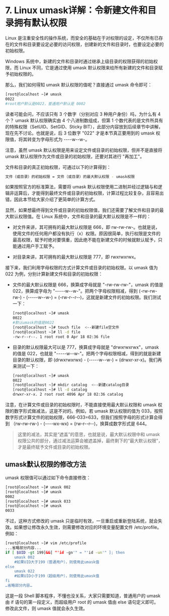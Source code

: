 # 7. Linux umask详解：令新建文件和目录拥有默认权限

Linux 是注重安全性的操作系统，而安全的基础在于对权限的设定，不仅所有已存在的文件和目录要设定必要的访问权限，创建新的文件和目录时，也要设定必要的初始权限。

Windows 系统中，新建的文件和目录时通过继承上级目录的权限获得的初始权限，而 Linux 不同，它是通过使用 umask 默认权限来给所有新建的文件和目录赋予初始权限的。

那么，我们如何得知 umask 默认权限的值呢？直接通过 umask 命令即可：

```bash
[root@localhost ~]# umask
0022
#root用户默认是0022，普通用户默认是 0002
```

读者可能会问，不应该只有 3 个数字（分别对应 3 种用户身份）吗，为什么有 4 个？ umask 默认权限确实由 4 个八进制数组成，但第 1  个数代表的是文件所具有的特殊权限（SetUID、SetGID、Sticky BIT），此部分内容放到后续章节中讲解，现在先不讨论。也就是说，后  3 位数字 "022" 才是本节真正要用到的 umask 权限值，将其转变为字母形式为 ----w--w-。

注意，虽然 umask 默认权限是用来设定文件或目录的初始权限，但并不是直接将 umask 默认权限作为文件或目录的初始权限，还要对其进行 "再加工"。

文件和目录的真正初始权限，可通过以下的计算得到：

```bash
文件（或目录）的初始权限 = 文件（或目录）的最大默认权限 - umask权限
```

如果按照官方的标准算法，需要将 umask 默认权限使用二进制并经过逻辑与和逻辑非运算后，才能得到最终文件或目录的初始权限，计算过程比较复杂，且容易出错，因此本节给大家介绍了更简单的计算方式。

显然，如果想最终得到文件或目录的初始权限值，我们还需要了解文件和目录的最大默认权限值。在 Linux 系统中，文件和目录的最大默认权限是不一样的： 

- 对文件来讲，其可拥有的最大默认权限是 666，即 rw-rw-rw-。也就是说，使用文件的任何用户都没有执行（x）权限。原因很简单，执行权限是文件的最高权限，赋予时绝对要慎重，因此绝不能在新建文件的时候就默认赋予，只能通过用户手工赋予。

- 对目录来讲，其可拥有的最大默认权限是 777，即 rwxrwxrwx。

接下来，我们利用字母权限的方式计算文件或目录的初始权限。以 umask 值为 022 为例，分别计算新建文件和目录的初始权限：

- 文件的最大默认权限是 666，换算成字母就是 "-rw-rw-rw-"，umask 的值是 022，换算成字母为  "-----w--w-"。把两个字母权限相减，得到 (-rw-rw-rw-) - (-----w--w-) =  (-rw-r--r--)，这就是新建文件的初始权限。我们测试一下：

  ```bash
  [root@localhost ~]# umask
  0022
  #默认umask的值是0022
  [root@localhost ~]# touch file  <--新建file空文件
  [root@localhost ~]# ll -d file
  -rw-r--r--. 1 root root 0 Apr 18 02:36 file

  ```

- 目录的默认权限最大可以是 777，换算成字母就是 "drwxrwxrwx"，umask 的值是 022，也就是  "-----w--w-"。把两个字母权限相减，得到的就是新建目录的默认权限，即 (drwxrwxrwx) - (-----w--w-) =  (drwxr-xr-x)。我们再来测试一下：

  ```bash
  [root@localhost ~]# umask
  0022
  [root@localhost ~]# mkdir catalog  <--新建catalog目录
  [root@localhost ~]# ll -d catalog
  drwxr-xr-x. 2 root root 4096 Apr 18 02:36 catalog
  ```

注意，在计算文件或目录的初始权限时，不能直接使用最大默认权限和 umask 权限的数字形式做减法，这是不对的。例如，若 umask  默认权限的值为 033，按照数字形式计算文件的初始权限，666-033=633，但我们按照字母的形式计算会得到 （rw-rw-rw-) -  (----wx-wx) = (rw-r--r--)，换算成数字形式是 644。

> 这里的减法，其实是“遮盖”的意思，也就是说，最大默认权限中和 umask 权限公共的部分，通过减法运算会被遮盖掉，最终剩下的“最大默认权限”，才是最终赋予文件或目录的初始权限。

## umask默认权限的修改方法

umask 权限值可以通过如下命令直接修改：

```bash
[root@localhost ~]# umask 002
[root@localhost ~]# umask
0002
[root@localhost ~]# umask 033
[root@localhost ~]# umask
0033
```

不过，这种方式修改的 umask 只是临时有效，一旦重启或重新登陆系统，就会失效。如果想让修改永久生效，则需要修改对应的环境变量配置文件 /etc/profile。例如：

```bash
[root@localhost ~]# vim /etc/profile
...省略部分内容...
if [ $UID -gt 199]&&[ "'id -gn'" = "'id -un'" ]; then
    umask 002
    #如果UID大于199（普通用户），则使用此umask值
else
    umask 022
    #如果UID小于199（超级用户），则使用此umask值
fi
…省略部分内容…

```

这是一段 Shell 脚本程序，不懂也没关系，大家只需要知道，普通用户的 umask 由 if 语句的第一段定义，而超级用户 root 的 umask 值由 else 语句定义即可。 修改此文件，则 umask 值就会永久生效。
